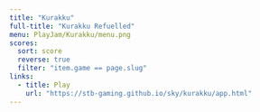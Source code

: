 ```yaml
---
title: "Kurakku"
full-title: "Kurakku Refuelled"
menu: PlayJam/Kurakku/menu.png
scores:
  sort: score
  reverse: true
  filter: "item.game == page.slug"
links:
  - title: Play
    url: "https://stb-gaming.github.io/sky/kurakku/app.html"
---
```

